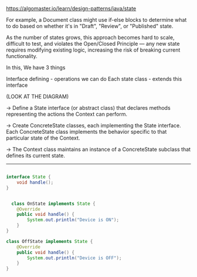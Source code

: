https://algomaster.io/learn/design-patterns/java/state


For example, a Document class might use if-else blocks to determine what to do based on whether it's in "Draft", "Review", or "Published" state.


As the number of states grows, this approach becomes hard to scale, difficult to test, and violates the Open/Closed Principle — any new state requires modifying existing logic, 
increasing the risk of breaking current functionality.



In this, We have 3 things


Interface defining - operations we can do
Each state class - extends this interface




(LOOK AT THE DIAGRAM)

-> Define a State interface (or abstract class) that declares methods representing the actions the Context can perform.

-> Create ConcreteState classes, each implementing the State interface. 
   Each ConcreteState class implements the behavior specific to that particular state of the Context.

-> The Context class maintains an instance of a ConcreteState subclass that defines its current state.






*********

```java

interface State {
    void handle();
}


  class OnState implements State {
    @Override
    public void handle() {
        System.out.println("Device is ON");
    }
}

class OffState implements State {
    @Override
    public void handle() {
        System.out.println("Device is OFF");
    }
}
```


